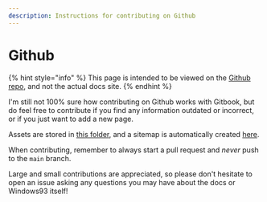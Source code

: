 ```yaml
---
description: Instructions for contributing on Github
---
```


# Github

{% hint style="info" %}
This page is intended to be viewed on the [Github repo](https://github.com/its-pablo/windows93-docs), and not the actual docs site.
{% endhint %}

I'm still not 100% sure how contributing on Github works with Gitbook, but do feel free to contribute if you find any information outdated or incorrect, or if you just want to add a new page.

Assets are stored in [this folder](https://github.com/its-pablo/windows93-docs/tree/main/.gitbook/assets), and a sitemap is automatically created [here](../SUMMARY.md).

When contributing, remember to always start a pull request and _never_ push to the `main` branch.

Large and small contributions are appreciated, so please don't hesitate to open an issue asking any questions you may have about the docs or Windows93 itself!
